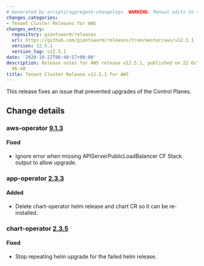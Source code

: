 ```yaml
---
# Generated by scripts/aggregate-changelogs. WARNING: Manual edits to this files will be overwritten.
changes_categories:
- Tenant Cluster Releases for AWS
changes_entry:
  repository: giantswarm/releases
  url: https://github.com/giantswarm/releases/tree/master/aws/v12.5.1
  version: 12.5.1
  version_tag: v12.5.1
date: '2020-10-22T06:40:57+00:00'
description: Release notes for AWS release v12.5.1, published on 22 October 2020,
  06:40
title: Tenant Cluster Release v12.5.1 for AWS
---
```


This release fixes an issue that prevented upgrades of the Control Planes.

## Change details


### aws-operator [9.1.3](https://github.com/giantswarm/aws-operator/releases/tag/v9.1.3)

#### Fixed
- Ignore error when missing APIServerPublicLoadBalancer CF Stack output to allow upgrade.



### app-operator [2.3.3](https://github.com/giantswarm/app-operator/releases/tag/v2.3.3)

#### Added
- Delete chart-operator helm release and chart CR so it can be re-installed.



### chart-operator [2.3.5](https://github.com/giantswarm/chart-operator/releases/tag/v2.3.5)

#### Fixed
- Stop repeating helm upgrade for the failed helm release.
